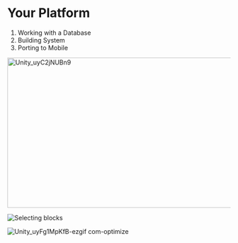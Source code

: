 # Your Platform

1) Working with a Database
2) Building System
3) Porting to Mobile


<img width="729" height="339" alt="Unity_uyC2jNUBn9" src="https://github.com/user-attachments/assets/10b8009f-8223-4361-89d8-1eea64d2d7e7" />


![Selecting blocks](https://github.com/user-attachments/assets/6a5d2511-419d-426d-af60-2f79ccc70dbe)

![Unity_uyFg1MpKfB-ezgif com-optimize](https://github.com/user-attachments/assets/58b67f38-4d8a-4550-8c17-8cc8a1a9a170)
